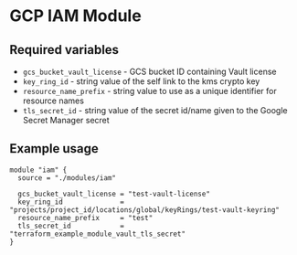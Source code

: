 # GCP IAM Module

## Required variables

* `gcs_bucket_vault_license` - GCS bucket ID containing Vault license
* `key_ring_id` - string value of the self link to the kms crypto key
* `resource_name_prefix` - string value to use as a unique identifier for resource names
* `tls_secret_id` - string value of the secret id/name given to the Google Secret Manager secret

## Example usage

```hcl
module "iam" {
  source = "./modules/iam"

  gcs_bucket_vault_license = "test-vault-license"
  key_ring_id              = "projects/project_id/locations/global/keyRings/test-vault-keyring"
  resource_name_prefix     = "test"
  tls_secret_id            = "terraform_example_module_vault_tls_secret"
}
```
